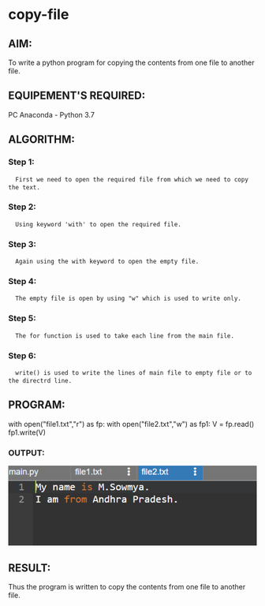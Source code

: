 # copy-file
## AIM:
To write a python program for copying the contents from one file to another file.
## EQUIPEMENT'S REQUIRED: 
PC
Anaconda - Python 3.7
## ALGORITHM: 
### Step 1:
      First we need to open the required file from which we need to copy the text.

### Step 2: 
      Using keyword 'with' to open the required file.

 ### Step 3: 
      Again using the with keyword to open the empty file.

### Step 4: 
      The empty file is open by using "w" which is used to write only.

### Step 5: 
      The for function is used to take each line from the main file.
### Step 6: 
      write() is used to write the lines of main file to empty file or to the directrd line.
## PROGRAM:
with open("file1.txt","r") as fp:
    with open("file2.txt","w") as fp1:
        V = fp.read()
        fp1.write(V)


### OUTPUT:
![output](./copyfileoutput.PNG)



## RESULT:
Thus the program is written to copy the contents from one file to another file.